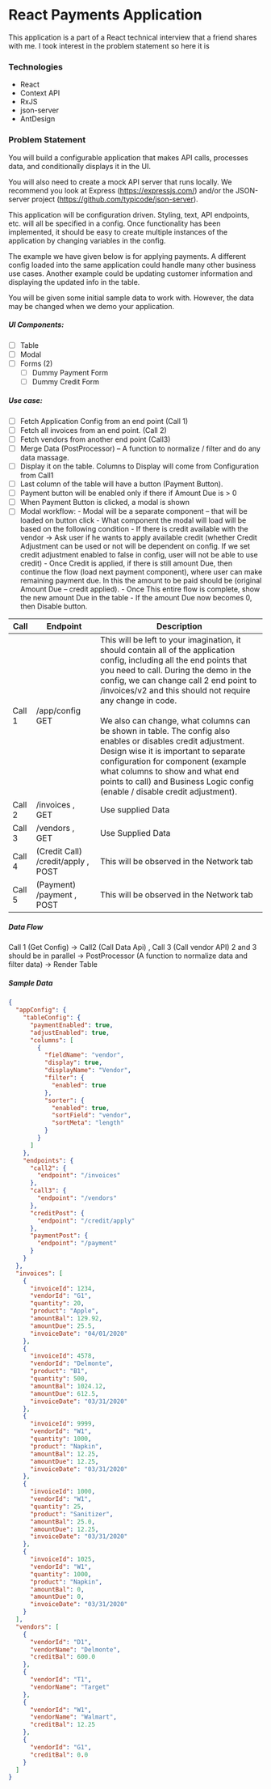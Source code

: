 # React Payments Application

This application is a part of a React technical interview that a friend shares with me. I took interest in the problem statement so here it is

### Technologies

- React
- Context API
- RxJS
- json-server
- AntDesign

### Problem Statement

You will build a configurable application that makes API calls, processes data, and conditionally
displays it in the UI.

You will also need to create a mock API server that runs locally. We recommend you look at
Express (https://expressjs.com/) and/or the JSON-server project
(https://github.com/typicode/json-server).

This application will be configuration driven. Styling, text, API endpoints, etc. will all be specified in a config. Once functionality has been implemented, it should be easy to create multiple instances of the application by changing variables in the config.

The example we have given below is for applying payments. A different config loaded into the
same application could handle many other business use cases. Another example could be
updating customer information and displaying the updated info in the table.

You will be given some initial sample data to work with. However, the data may be changed
when we demo your application.

##### UI Components:

- [ ] Table
- [ ] Modal
- [ ] Forms (2)
  - [ ] Dummy Payment Form
  - [ ] Dummy Credit Form

##### Use case:

- [ ] Fetch Application Config from an end point (Call 1)
- [ ] Fetch all invoices from an end point. (Call 2)
- [ ] Fetch vendors from another end point (Call3)
- [ ] Merge Data (PostProcessor) – A function to normalize / filter and do any data massage.
- [ ] Display it on the table. Columns to Display will come from Configuration from Call1
- [ ] Last column of the table will have a button (Payment Button).
- [ ] Payment button will be enabled only if there if Amount Due is &gt; 0
- [ ] When Payment Button is clicked, a modal is shown
- [ ] Modal workflow: - Modal will be a separate component – that will be loaded on button click - What component the modal will load will be based on the following condition - If there is credit available with the vendor -&gt; Ask user if he wants to apply
      available credit (whether Credit Adjustment can be used or not will be
      dependent on config. If we set credit adjustment enabled to false in
      config, user will not be able to use credit) - Once Credit is applied, if there is still amount Due, then continue the flow
      (load next payment component), where user can make remaining
      payment due. In this the amount to be paid should be (original Amount
      Due – credit applied). - Once This entire flow is complete, show the new amount Due in the table - If the amount Due now becomes 0, then Disable button.

| Call   | Endpoint                           | Description                                                                                                                                                                                                                                                                                                                                                                                                                                                                                                                                                                                      |
| ------ | ---------------------------------- | ------------------------------------------------------------------------------------------------------------------------------------------------------------------------------------------------------------------------------------------------------------------------------------------------------------------------------------------------------------------------------------------------------------------------------------------------------------------------------------------------------------------------------------------------------------------------------------------------ |
| Call 1 | /app/config GET                    | This will be left to your imagination, it should contain all of the application config, including all the end points that you need to call. During the demo in the config, we can change call 2 end point to /invoices/v2 and this should not require any change in code. <br><br> We also can change, what columns can be shown in table. The config also enables or disables credit adjustment. Design wise it is important to separate configuration for component (example what columns to show and what end points to call) and Business Logic config (enable / disable credit adjustment). |
| Call 2 | /invoices , GET                    | Use supplied Data                                                                                                                                                                                                                                                                                                                                                                                                                                                                                                                                                                                |
| Call 3 | /vendors , GET                     | Use Supplied Data                                                                                                                                                                                                                                                                                                                                                                                                                                                                                                                                                                                |
| Call 4 | (Credit Call) /credit/apply , POST | This will be observed in the Network tab                                                                                                                                                                                                                                                                                                                                                                                                                                                                                                                                                         |
| Call 5 | (Payment) /payment , POST          | This will be observed in the Network tab                                                                                                                                                                                                                                                                                                                                                                                                                                                                                                                                                         |

##### Data Flow

Call 1 (Get Config) -> Call2 (Call Data Api) , Call 3 (Call vendor API) 2 and 3 should be in parallel -> PostProcessor (A function to normalize data and filter data) -> Render Table

##### Sample Data

```json
{
  "appConfig": {
    "tableConfig": {
      "paymentEnabled": true,
      "adjustEnabled": true,
      "columns": [
        {
          "fieldName": "vendor",
          "display": true,
          "displayName": "Vendor",
          "filter": {
            "enabled": true
          },
          "sorter": {
            "enabled": true,
            "sortField": "vendor",
            "sortMeta": "length"
          }
        }
      ]
    },
    "endpoints": {
      "call2": {
        "endpoint": "/invoices"
      },
      "call3": {
        "endpoint": "/vendors"
      },
      "creditPost": {
        "endpoint": "/credit/apply"
      },
      "paymentPost": {
        "endpoint": "/payment"
      }
    }
  },
  "invoices": [
    {
      "invoiceId": 1234,
      "vendorId": "G1",
      "quantity": 20,
      "product": "Apple",
      "amountBal": 129.92,
      "amountDue": 25.5,
      "invoiceDate": "04/01/2020"
    },
    {
      "invoiceId": 4578,
      "vendorId": "Delmonte",
      "product": "B1",
      "quantity": 500,
      "amountBal": 1024.12,
      "amountDue": 612.5,
      "invoiceDate": "03/31/2020"
    },
    {
      "invoiceId": 9999,
      "vendorId": "W1",
      "quantity": 1000,
      "product": "Napkin",
      "amountBal": 12.25,
      "amountDue": 12.25,
      "invoiceDate": "03/31/2020"
    },
    {
      "invoiceId": 1000,
      "vendorId": "W1",
      "quantity": 25,
      "product": "Sanitizer",
      "amountBal": 25.0,
      "amountDue": 12.25,
      "invoiceDate": "03/31/2020"
    },
    {
      "invoiceId": 1025,
      "vendorId": "W1",
      "quantity": 1000,
      "product": "Napkin",
      "amountBal": 0,
      "amountDue": 0,
      "invoiceDate": "03/31/2020"
    }
  ],
  "vendors": [
    {
      "vendorId": "D1",
      "vendorName": "Delmonte",
      "creditBal": 600.0
    },
    {
      "vendorId": "T1",
      "vendorName": "Target"
    },
    {
      "vendorId": "W1",
      "vendorName": "Walmart",
      "creditBal": 12.25
    },
    {
      "vendorId": "G1",
      "creditBal": 0.0
    }
  ]
}
```
